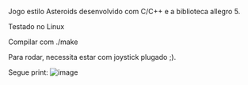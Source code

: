 Jogo estilo Asteroids desenvolvido com C/C++ e a biblioteca allegro 5.

Testado no Linux

Compilar com ./make

Para rodar, necessita estar com joystick plugado ;).

Segue print:
![image](https://github.com/user-attachments/assets/22829394-eda8-4026-92c8-00218b74911a)


